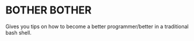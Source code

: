 BOTHER BOTHER
=============

Gives you tips on how to become a better programmer/better in a traditional bash shell.

